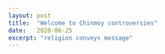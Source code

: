 ```yaml
---
layout: post
title:  "Welcome to Chinmoy controversies"
date:   2020-06-25
excerpt: "religion conveys message"
---
```


